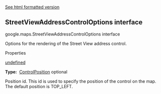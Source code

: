 [See html formatted version](https://huasofoundries.github.io/google-maps-documentation/StreetViewAddressControlOptions.html)

StreetViewAddressControlOptions interface
-----------------------------------------

google.maps.StreetViewAddressControlOptions interface

Options for the rendering of the Street View address control.

Properties

[undefined](#StreetViewAddressControlOptions.position)

**Type:**  [ControlPosition](/maps/documentation/javascript/reference/3.40/control#ControlPosition) optional

Position id. This id is used to specify the position of the control on the map. The default position is TOP\_LEFT.